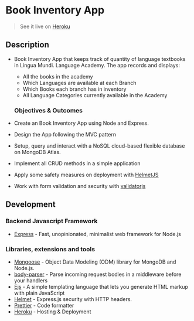 <h1>Book Inventory App</h1>

> See it live on [Heroku](https://lingua-mundi-inventory-app.herokuapp.com)

## Description
- Book Inventory App that keeps track of quantity of language textbooks in Lingua Mundi. 
  Language Academy. The app records and displays: 
  - All the books in the academy 
  - Which Languages are available at each Branch 
  - Which Books each branch has in inventory
  - All Language Categories currently available in the Academy
  
  ### Objectives & Outcomes

- Create an Book Inventory App using Node and Express.

- Design the App following the MVC pattern

- Setup, query and interact with a NoSQL cloud-based flexible database on MongoDB Atlas.

- Implement all CRUD methods in a simple application

- Apply some safety measures on deployment with [HelmetJS](https://helmetjs.github.io/)

- Work with form validation and security with [validatorjs](https://github.com/validatorjs/validator.js) 

## Development

### Backend Javascript Framework

- [Express](https://expressjs.com/) - Fast, unopinionated, minimalist web framework for Node.js

### Libraries, extensions and tools

- [Mongoose](https://mongoosejs.com/) - Object Data Modeling (ODM) library for MongoDB and Node.js.
- [body-parser](https://github.com/expressjs/body-parser) - Parse incoming request bodies in a middleware before your handlers
- [Ejs](https://ejs.co/) - A simple templating language that lets you generate HTML markup with plain JavaScript
- [Helmet](https://helmetjs.github.io/) - Express.js security with HTTP headers.
- [Prettier](https://prettier.io/) - Code formatter
- [Heroku](https://heroku.com/) - Hosting & Deployment
